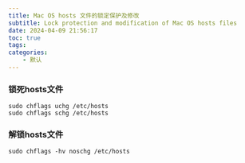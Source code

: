 ```yaml
---
title: Mac OS hosts 文件的锁定保护及修改
subtitle: Lock protection and modification of Mac OS hosts files
date: 2024-04-09 21:56:17
toc: true
tags: 
categories: 
    - 默认
---
```


### 锁死hosts文件
```shell
sudo chflags uchg /etc/hosts
sudo chflags schg /etc/hosts
```

### 解锁hosts文件
```shell
sudo chflags -hv noschg /etc/hosts
```
